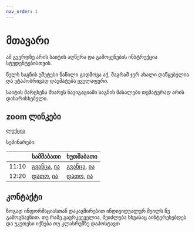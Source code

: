 ```yaml
---
nav_order: 1
---
```

# მთავარი
ამ გვერდზე არის საიტის აღწერა და გამოყენების ინსტრუქცია სტუდენტებისთვის.

წელს საგნის უმეტესი ნაწილი გადმოვა აქ, მაგრამ ჯერ ახალი დაწყებულია და ეტაპობრივად დაემატება ყველაფერი.

საიტის მარცხენა მხარეს ნავიგაციაში საგნის მასალები თემატურად არის დახარისხებული. 

## zoom ლინკები

[ლექცია](https://us02web.zoom.us/j/2207384277)

სემინარები:

| | სამშაბათი | ხუთშაბათი |
|---|---|---|
| 11:10 | [გვანცა](), [ია](https://us02web.zoom.us/j/7471116981)| [გვანცა](), [ია](https://us02web.zoom.us/j/3645498535)| 
| 12:20 | [დათო](), [ია](https://us02web.zoom.us/j/2070440986) | [დათო](), [ია](https://us02web.zoom.us/j/3645498535) |

## კონტაქტი

ზოგად ინფორმაციასთან დაკავშირებით ინდივიდუალურ მეილს ნუ გამოგზავნით. თუ რამე გაურკვეველია, შეიძლება სხვასაც აინტერესებდეს და უკეთესი იქნება თუ კლასრუმზე დაპოსტავთ

<!-- რაც შეეხება ინდივიდუალურ საკითხებს,  
აქ ჩამოვწეროთ ვის რაზე დაუკავშირდნენ
-->
